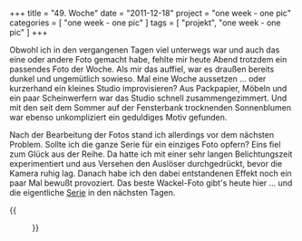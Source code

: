 +++
title = "49. Woche"
date = "2011-12-18"
project = "one week - one pic"
categories = [ "one week - one pic" ]
tags = [ "projekt", "one week - one pic" ]
+++

Obwohl ich in den vergangenen Tagen viel unterwegs war und auch das eine oder andere Foto gemacht habe, fehlte mir heute Abend trotzdem ein passendes Foto der Woche. Als mir das auffiel, war es draußen bereits dunkel und ungemütlich sowieso. Mal eine Woche aussetzen ... oder kurzerhand ein kleines Studio improvisieren? Aus Packpapier, Möbeln und ein paar Scheinwerfern war das Studio schnell zusammengezimmert. Und mit den seit dem Sommer auf der Fensterbank trocknenden Sonnenblumen war ebenso unkompliziert ein geduldiges Motiv gefunden.

Nach der Bearbeitung der Fotos stand ich allerdings vor dem nächsten Problem. Sollte ich die ganze Serie für ein einziges Foto opfern? Eins fiel zum Glück aus der Reihe. Da hatte ich mit einer sehr langen Belichtungszeit experimentiert und aus Versehen den Auslöser durchgedrückt, bevor die Kamera ruhig lag. Danach habe ich den dabei entstandenen Effekt noch ein paar Mal bewußt provoziert. Das beste Wackel-Foto gibt's heute hier ... und die eigentliche [Serie]( /2011/in-bewegung/ ) in den nächsten Tagen.

{{<figure src="/images/1week1pic/20111218-2013-012.jpg" title="... in Bewegung">}}
